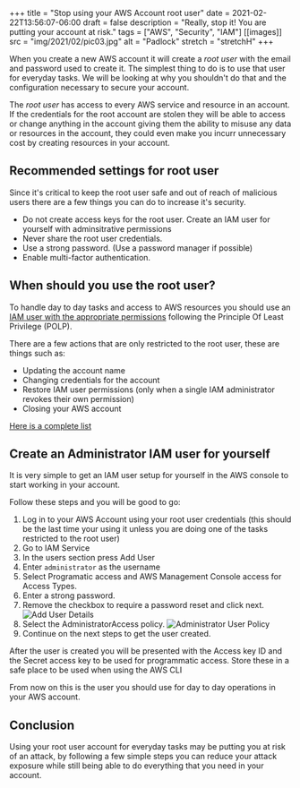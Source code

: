 +++
title = "Stop using your AWS Account root user"
date = 2021-02-22T13:56:07-06:00
draft = false
description = "Really, stop it! You are putting your account at risk."
tags = ["AWS", "Security", "IAM"]
[[images]]
  src = "img/2021/02/pic03.jpg"
  alt = "Padlock"
  stretch = "stretchH"
+++

When you create a new AWS account it will create a *root user* with the email and password used to create it. The simplest thing to do is to use that user for everyday tasks. We will be looking at why you shouldn't do that and the configuration necessary to secure your account.

The *root user* has access to every AWS service and resource in an account. If the credentials for the root account are stolen they will be able to access or change anything in the account giving them the ability to misuse any data or resources in the account, they could even make you incurr unnecessary cost by creating resources in your account.

## Recommended settings for root user
Since it's critical to keep the root user safe and out of reach of malicious users there are a few things you can do to increase it's security.

* Do not create access keys for the root user. Create an IAM user for yourself with adminsitrative permissions
* Never share the root user credentials.
* Use a strong password. (Use a password manager if possible)
* Enable multi-factor authentication.

## When should you use the root user?
To handle day to day tasks and access to AWS resources you should use an [IAM user with the appropriate permissions](https://docs.aws.amazon.com/IAM/latest/UserGuide/best-practices.html#lock-away-credentials) following the Principle Of Least Privilege (POLP).

There are a few actions that are only restricted to the root user, these are things such as:
* Updating the account name
* Changing credentials for the account
* Restore IAM user permissions (only when a single IAM administrator revokes their own permission)
* Closing your AWS account

[Here is a complete list](https://docs.aws.amazon.com/general/latest/gr/root-vs-iam.html#aws_tasks-that-require-root)

## Create an Administrator IAM user for yourself
It is very simple to get an IAM user setup for yourself in the AWS console to start working in your account.

Follow these steps and you will be good to go:

1. Log in to your AWS Account using your root user credentials (this should be the last time your using it unless you are doing one of the tasks restricted to the root user)
2. Go to IAM Service
3. In the users section press Add User
4. Enter `administrator` as the username
5. Select Programatic access and AWS Management Console access for Access Types.
6. Enter a strong password.
7. Remove the checkbox to require a password reset and click next.
![Add User Details](/img/2021/02/pic01.jpg)
8. Select the AdministratorAccess policy.
![Administrator User Policy](/img/2021/02/pic02.jpg)
9. Continue on the next steps to get the user created.

After the user is created you will be presented with the Access key ID and the Secret access key to be used for programmatic access.
Store these in a safe place to be used when using the AWS CLI

From now on this is the user you should use for day to day operations in your AWS account.

## Conclusion
Using your root user account for everyday tasks may be putting you at risk of an attack, by following a few simple steps you can reduce your attack exposure while still being able to do everything that you need in your account.
